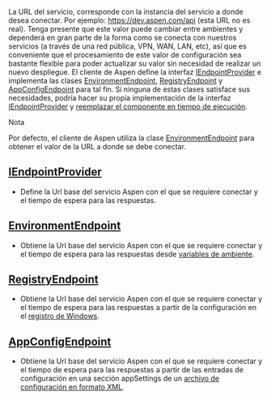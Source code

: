 La URL del servicio, corresponde con la instancia del servicio a donde desea conectar. Por ejemplo: https://dev.aspen.com/api (esta URL no es real). Tenga presente que este valor puede cambiar entre ambientes y dependerá en gran parte de la forma como se conecta con nuestros servicios (a través de una red pública, VPN, WAN, LAN, etc), así que es conveniente que el procesamiento de este valor de configuración sea bastante flexible para poder actualizar su valor sin necesidad de realizar un nuevo despliegue. El cliente de Aspen define la interfaz [IEndpointProvider](IEndpointProvider.md) e implementa las clases [EnvironmentEndpoint](EnvironmentEndpoint.md),  [RegistryEndpoint](RegistryEndpoint.md) y [AppConfigEndpoint](AppConfigEndpoint.md) para tal fin. Si ninguna de estas clases satisface sus necesidades, podría hacer su propia implementación de la interfaz [IEndpointProvider](IEndpointProvider.md) y [reemplazar el componente en tiempo de ejecución](ServiceLocator.md).

<div class="admonition info">
   <p class="first admonition-title">Nota</p>
   <p class="last">Por defecto, el cliente de Aspen utiliza la clase <a href="../EnvironmentEndpoint">EnvironmentEndpoint</a> para obtener el valor de la URL a donde se debe conectar.</p>
</div>

## [IEndpointProvider](IEndpointProvider.md)

- Define la Url base del servicio Aspen con el que se requiere conectar y el tiempo de espera para las respuestas.

## [EnvironmentEndpoint](EnvironmentEndpoint.md)

- Obtiene la Url base del servicio Aspen con el que se requiere conectar y el tiempo de espera para las respuestas desde [variables de ambiente](https://docs.microsoft.com/en-us/dotnet/api/system.environment).

## [RegistryEndpoint](RegistryEndpoint.md)

- Obtiene la Url base del servicio Aspen con el que se requiere conectar y el tiempo de espera para las respuestas a partir de la configuración en el [registro de Windows](https://docs.microsoft.com/en-us/dotnet/api/microsoft.win32.registry).

## [AppConfigEndpoint](AppConfigEndpoint.md)

- Obtiene la Url base del servicio Aspen con el que se requiere conectar y el tiempo de espera para las respuestas a partir de las entradas de configuración en una sección appSettings de un [archivo de configuración en formato XML](https://docs.microsoft.com/en-us/dotnet/framework/configure-apps/index).
